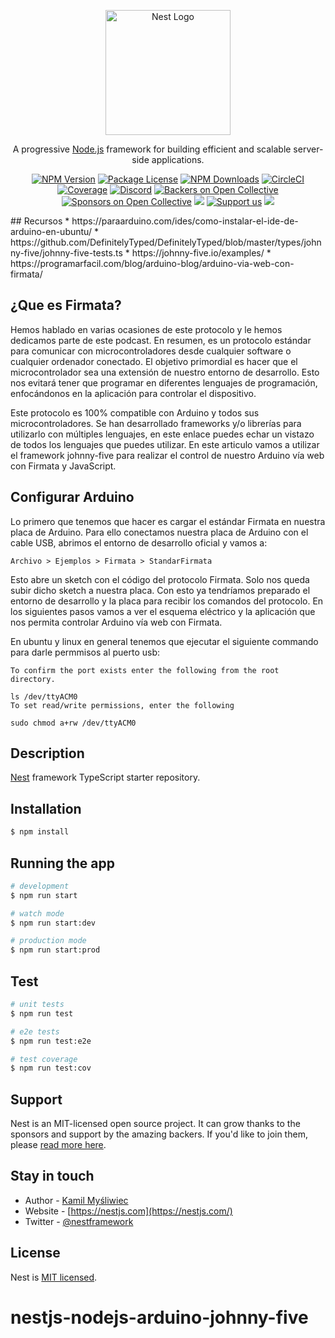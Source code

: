 <p align="center">
  <a href="http://nestjs.com/" target="blank"><img src="https://nestjs.com/img/logo-small.svg" width="200" alt="Nest Logo" /></a>
</p>

[circleci-image]: https://img.shields.io/circleci/build/github/nestjs/nest/master?token=abc123def456
[circleci-url]: https://circleci.com/gh/nestjs/nest

  <p align="center">A progressive <a href="http://nodejs.org" target="_blank">Node.js</a> framework for building efficient and scalable server-side applications.</p>
    <p align="center">
<a href="https://www.npmjs.com/~nestjscore" target="_blank"><img src="https://img.shields.io/npm/v/@nestjs/core.svg" alt="NPM Version" /></a>
<a href="https://www.npmjs.com/~nestjscore" target="_blank"><img src="https://img.shields.io/npm/l/@nestjs/core.svg" alt="Package License" /></a>
<a href="https://www.npmjs.com/~nestjscore" target="_blank"><img src="https://img.shields.io/npm/dm/@nestjs/common.svg" alt="NPM Downloads" /></a>
<a href="https://circleci.com/gh/nestjs/nest" target="_blank"><img src="https://img.shields.io/circleci/build/github/nestjs/nest/master" alt="CircleCI" /></a>
<a href="https://coveralls.io/github/nestjs/nest?branch=master" target="_blank"><img src="https://coveralls.io/repos/github/nestjs/nest/badge.svg?branch=master#9" alt="Coverage" /></a>
<a href="https://discord.gg/G7Qnnhy" target="_blank"><img src="https://img.shields.io/badge/discord-online-brightgreen.svg" alt="Discord"/></a>
<a href="https://opencollective.com/nest#backer" target="_blank"><img src="https://opencollective.com/nest/backers/badge.svg" alt="Backers on Open Collective" /></a>
<a href="https://opencollective.com/nest#sponsor" target="_blank"><img src="https://opencollective.com/nest/sponsors/badge.svg" alt="Sponsors on Open Collective" /></a>
  <a href="https://paypal.me/kamilmysliwiec" target="_blank"><img src="https://img.shields.io/badge/Donate-PayPal-ff3f59.svg"/></a>
    <a href="https://opencollective.com/nest#sponsor"  target="_blank"><img src="https://img.shields.io/badge/Support%20us-Open%20Collective-41B883.svg" alt="Support us"></a>
  <a href="https://twitter.com/nestframework" target="_blank"><img src="https://img.shields.io/twitter/follow/nestframework.svg?style=social&label=Follow"></a>
</p>
  <!--[![Backers on Open Collective](https://opencollective.com/nest/backers/badge.svg)](https://opencollective.com/nest#backer)
  [![Sponsors on Open Collective](https://opencollective.com/nest/sponsors/badge.svg)](https://opencollective.com/nest#sponsor)-->
## Recursos
* https://paraarduino.com/ides/como-instalar-el-ide-de-arduino-en-ubuntu/
* https://github.com/DefinitelyTyped/DefinitelyTyped/blob/master/types/johnny-five/johnny-five-tests.ts
* https://johnny-five.io/examples/
* https://programarfacil.com/blog/arduino-blog/arduino-via-web-con-firmata/

## ¿Que es Firmata?
Hemos hablado en varias ocasiones de este protocolo y le hemos dedicamos parte de este podcast. En resumen, es un protocolo estándar para comunicar con microcontroladores desde cualquier software o cualquier ordenador conectado. El objetivo primordial es hacer que el microcontrolador sea una extensión de nuestro entorno de desarrollo. Esto nos evitará tener que programar en diferentes lenguajes de programación, enfocándonos en la aplicación para controlar el dispositivo.

Este protocolo es 100% compatible con Arduino y todos sus microcontroladores. Se han desarrollado frameworks y/o librerías para utilizarlo con múltiples lenguajes, en este enlace puedes echar un vistazo de todos los lenguajes que puedes utilizar. En este articulo vamos a utilizar el framework johnny-five para realizar el control de nuestro Arduino vía web con Firmata y JavaScript.

## Configurar Arduino
Lo primero que tenemos que hacer es cargar el estándar Firmata en nuestra placa de Arduino. Para ello conectamos nuestra placa de Arduino con el cable USB, abrimos el entorno de desarrollo oficial y vamos a:
```
Archivo > Ejemplos > Firmata > StandarFirmata 

```
Esto abre un sketch con el código del protocolo Firmata. Solo nos queda subir dicho sketch a nuestra placa. Con esto ya tendríamos preparado el entorno de desarrollo y la placa para recibir los comandos del protocolo. En los siguientes pasos vamos a ver el esquema eléctrico y la aplicación que nos permita controlar Arduino vía web con Firmata.

En ubuntu y linux en general tenemos que ejecutar el siguiente commando para darle permmisos al puerto usb:
```
To confirm the port exists enter the following from the root directory.

ls /dev/ttyACM0
To set read/write permissions, enter the following

sudo chmod a+rw /dev/ttyACM0
```

## Description

[Nest](https://github.com/nestjs/nest) framework TypeScript starter repository.

## Installation

```bash
$ npm install
```

## Running the app

```bash
# development
$ npm run start

# watch mode
$ npm run start:dev

# production mode
$ npm run start:prod
```

## Test

```bash
# unit tests
$ npm run test

# e2e tests
$ npm run test:e2e

# test coverage
$ npm run test:cov
```

## Support

Nest is an MIT-licensed open source project. It can grow thanks to the sponsors and support by the amazing backers. If you'd like to join them, please [read more here](https://docs.nestjs.com/support).

## Stay in touch

- Author - [Kamil Myśliwiec](https://kamilmysliwiec.com)
- Website - [https://nestjs.com](https://nestjs.com/)
- Twitter - [@nestframework](https://twitter.com/nestframework)

## License

Nest is [MIT licensed](LICENSE).
# nestjs-nodejs-arduino-johnny-five
